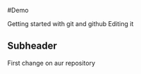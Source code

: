 #Demo

Getting started with git and github
Editing it
  
## Subheader
First change on aur repository